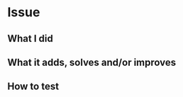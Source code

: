 <!--
Please submit all PRs to the `master` branch unless they are specific to the
current current release.
-->

# Issue

## What I did

<!--
Please explain what you did in detail, and reference to an issue if you
resolved one.
-->

## What it adds, solves and/or improves

<!--
Please explain what's new after this PR.
-->

## How to test

<!--
- Is this testable with Jest?
- Does this need an update to the documentation?

If your answer is yes to any of these, please make sure to include it in your PR.
-->
